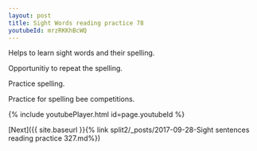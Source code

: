 ```yaml
---
layout: post
title: Sight Words reading practice 78
youtubeId: mrzRKKhBcWQ
---
```

 
 
Helps to learn sight words and their spelling.

Opportunitiy to repeat the spelling. 

Practice spelling. 
 
Practice for spelling bee competitions. 
 
{% include youtubePlayer.html id=page.youtubeId %}
 
 

[Next]({{ site.baseurl }}{% link  split2/_posts/2017-09-28-Sight sentences reading practice 327.md%})
 
